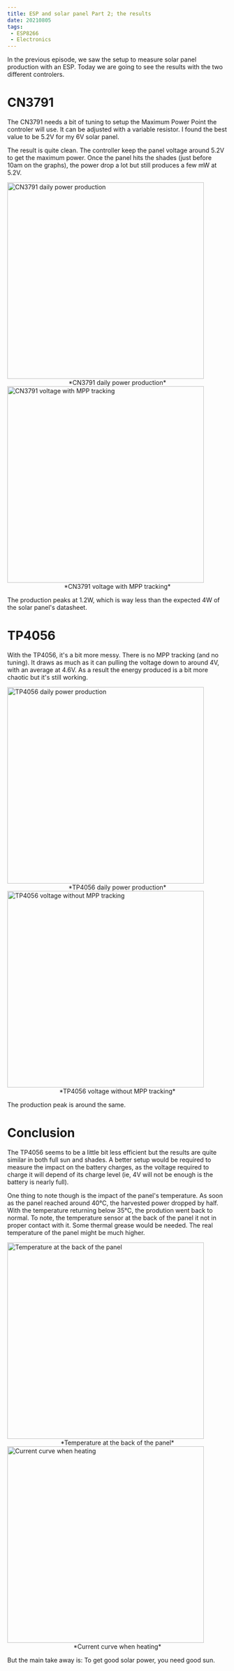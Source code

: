 ```yaml
---
title: ESP and solar panel Part 2; the results
date: 20210805
tags:
 - ESP8266
 - Electronics
---
```


In the previous episode, we saw the setup to measure solar panel production with an ESP. Today we are going to see the results with the two different controlers.

# CN3791

The CN3791 needs a bit of tuning to setup the Maximum Power Point the controler will use. It can be adjusted with a variable resistor.
I found the best value to be 5.2V for my 6V solar panel.

The result is quite clean. The controller keep the panel voltage around 5.2V to get the maximum power. Once the panel hits the shades (just before 10am on the graphs), the power drop a lot but still produces a few mW at 5.2V.

<img src="/blog/img/esp/solar-power-CN3791.png" width="450" alt="CN3791 daily power production">
<div align="center">*CN3791 daily power production*</div>

<img src="/blog/img/esp/solar-voltage-CN3791.png" width="450" alt="CN3791 voltage with MPP tracking">
<div align="center">*CN3791 voltage with MPP tracking*</div>

The production peaks at 1.2W, which is way less than the expected 4W of the solar panel's datasheet.


# TP4056

With the TP4056, it's a bit more messy. There is no MPP tracking (and no tuning). It draws as much as it can pulling the voltage down to around 4V, with an average at 4.6V. As a result the energy produced is a bit more chaotic but it's still working.

<img src="/blog/img/esp/solar-power-TP4056.png" width="450" alt="TP4056 daily power production">
<div align="center">*TP4056 daily power production*</div>

<img src="/blog/img/esp/solar-voltage-TP4056.png" width="450" alt="TP4056 voltage without MPP tracking">
<div align="center">*TP4056 voltage without MPP tracking*</div>

The production peak is around the same.

# Conclusion

The TP4056 seems to be a little bit less efficient but the results are quite similar in both full sun and shades. A better setup would be required to measure the impact on the battery charges, as the voltage required to charge it will depend of its charge level (ie, 4V will not be enough is the battery is nearly full).

One thing to note though is the impact of the panel's temperature. As soon as the panel reached around 40°C, the harvested power dropped by half. With the temperature returning below 35°C, the prodution went back to normal. To note, the temperature sensor at the back of the panel it not in proper contact with it. Some thermal grease would be needed. The real temperature of the panel might be much higher.

<img src="/blog/img/esp/solar-temperature.png" width="450" alt="Temperature at the back of the panel">
<div align="center">*Temperature at the back of the panel*</div>

<img src="/blog/img/esp/solar-current.png" width="450" alt="Current curve when heating">
<div align="center">*Current curve when heating*</div>

But the main take away is: To get good solar power, you need good sun.

